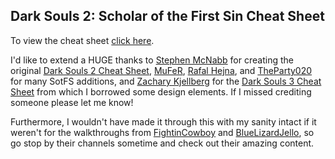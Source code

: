 ## Dark Souls 2: Scholar of the First Sin Cheat Sheet

To view the cheat sheet [click here](https://plasticmacaroni.github.io/dark-souls-2-sotfs-cheat-sheet/).

I'd like to extend a HUGE thanks to [Stephen McNabb](https://github.com/smcnabb) for creating the original [Dark Souls 2 Cheat Sheet](http://smcnabb.github.io/dark-souls-2-cheat-sheet/), [MuFeR](https://github.com/MuFeR), [Rafal Hejna](https://github.com/Rejna), and [TheParty020](https://github.com/TheParty020) for many SotFS additions, and [Zachary Kjellberg](https://github.com/ZKjellberg) for the [Dark Souls 3 Cheat Sheet](http://zkjellberg.github.io/dark-souls-3-cheat-sheet/) from which I borrowed some design elements. If I missed crediting someone please let me know!

Furthermore, I wouldn't have made it through this with my sanity intact if it weren't for the walkthroughs from [FightinCowboy](https://www.youtube.com/channel/UC9N0DmacOi4iWKQyygX89OQ) and [BlueLizardJello](https://www.youtube.com/channel/UCZ59sO0IQRmYHQwcfC5exzw), so go stop by their channels sometime and check out their amazing content.
